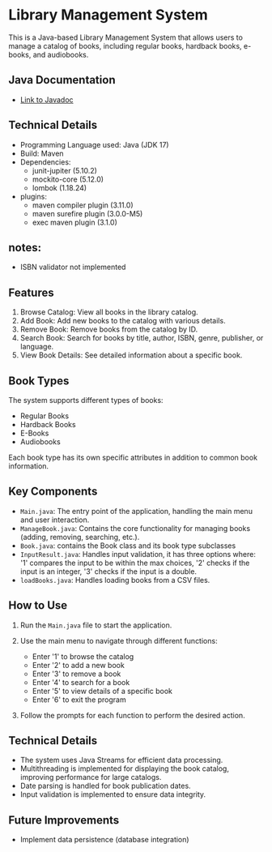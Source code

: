 # Library Management System

This is a Java-based Library Management System that allows users to manage a catalog of books, including regular books, hardback books, e-books, and audiobooks.
## Java Documentation
- [Link to Javadoc](https://docshoster.org/p/mafunamiii/mini-project-2/latest/com/jahnreil_stratpoint/package-summary.html)
## Technical Details
- Programming Language used: Java (JDK 17)
- Build: Maven
- Dependencies: 
  - junit-jupiter (5.10.2)
  - mockito-core (5.12.0)
  - lombok (1.18.24)
- plugins: 
  - maven compiler plugin (3.11.0)
  - maven surefire plugin (3.0.0-M5)
  - exec maven plugin (3.1.0)

## notes:
- ISBN validator not implemented

## Features

1. Browse Catalog: View all books in the library catalog.
2. Add Book: Add new books to the catalog with various details.
3. Remove Book: Remove books from the catalog by ID.
4. Search Book: Search for books by title, author, ISBN, genre, publisher, or language.
5. View Book Details: See detailed information about a specific book.

## Book Types

The system supports different types of books:

- Regular Books
- Hardback Books
- E-Books
- Audiobooks

Each book type has its own specific attributes in addition to common book information.

## Key Components

- `Main.java`: The entry point of the application, handling the main menu and user interaction.
- `ManageBook.java`: Contains the core functionality for managing books (adding, removing, searching, etc.).
- `Book.java`: contains the Book class and its book type subclasses
- `InputResult.java`: Handles input validation, it has three options where: '1' compares the input to be within the max choices, '2' checks if the input is an integer, '3' checks if the input is a double. 
- `loadBooks.java`: Handles loading books from a CSV files.

## How to Use

1. Run the `Main.java` file to start the application.
2. Use the main menu to navigate through different functions:
    - Enter '1' to browse the catalog
    - Enter '2' to add a new book
    - Enter '3' to remove a book
    - Enter '4' to search for a book
    - Enter '5' to view details of a specific book
    - Enter '6' to exit the program

3. Follow the prompts for each function to perform the desired action.

## Technical Details

- The system uses Java Streams for efficient data processing.
- Multithreading is implemented for displaying the book catalog, improving performance for large catalogs.
- Date parsing is handled for book publication dates.
- Input validation is implemented to ensure data integrity.

## Future Improvements

- Implement data persistence (database integration)

